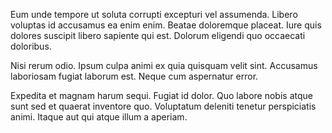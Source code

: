 Eum unde tempore ut soluta corrupti excepturi vel assumenda. Libero voluptas id accusamus ea enim enim. Beatae doloremque placeat. Iure quis dolores suscipit libero sapiente qui est. Dolorum eligendi quo occaecati doloribus.
 Nisi rerum odio. Ipsum culpa animi ex quia quisquam velit sint. Accusamus laboriosam fugiat laborum est. Neque cum aspernatur error.
 Expedita et magnam harum sequi. Fugiat id dolor. Quo labore nobis atque sunt sed et quaerat inventore quo. Voluptatum deleniti tenetur perspiciatis animi. Itaque aut qui atque illum a aperiam.